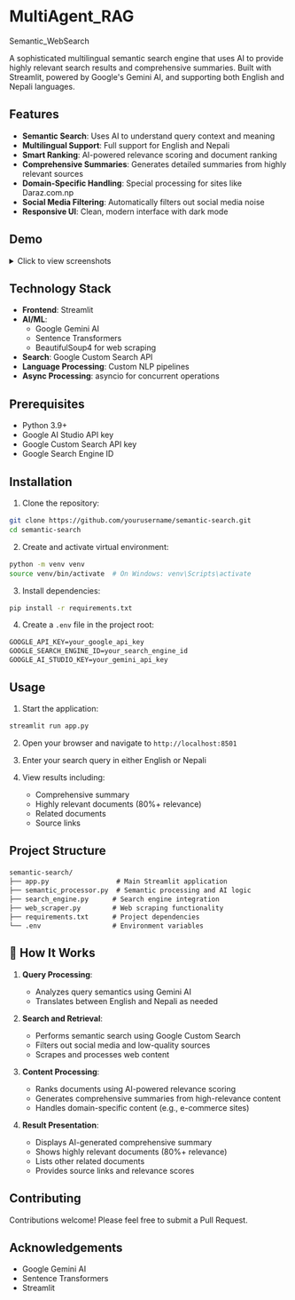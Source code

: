 # MultiAgent_RAG
Semantic_WebSearch

A sophisticated multilingual semantic search engine that uses AI to provide highly relevant search results and comprehensive summaries. Built with Streamlit, powered by Google's Gemini AI, and supporting both English and Nepali languages.

## Features

- **Semantic Search**: Uses AI to understand query context and meaning
- **Multilingual Support**: Full support for English and Nepali
- **Smart Ranking**: AI-powered relevance scoring and document ranking
- **Comprehensive Summaries**: Generates detailed summaries from highly relevant sources
- **Domain-Specific Handling**: Special processing for sites like Daraz.com.np
- **Social Media Filtering**: Automatically filters out social media noise
- **Responsive UI**: Clean, modern interface with dark mode
  
## Demo

<details>
<summary>Click to view screenshots</summary>

### English Search Results
![English Results](Images/6.png)


### Google Search Results
![Google Results](Images/7.png)

### Nepali Search Results
![Nepali Results](Images/2.png)

### Google Search Results
![Google Results](Images/4.png)


</details>

##  Technology Stack

- **Frontend**: Streamlit
- **AI/ML**: 
  - Google Gemini AI
  - Sentence Transformers
  - BeautifulSoup4 for web scraping
- **Search**: Google Custom Search API
- **Language Processing**: Custom NLP pipelines
- **Async Processing**: asyncio for concurrent operations

## Prerequisites

- Python 3.9+
- Google AI Studio API key
- Google Custom Search API key
- Google Search Engine ID

## Installation

1. Clone the repository:
```bash
git clone https://github.com/yourusername/semantic-search.git
cd semantic-search
```

2. Create and activate virtual environment:
```bash
python -m venv venv
source venv/bin/activate  # On Windows: venv\Scripts\activate
```

3. Install dependencies:
```bash
pip install -r requirements.txt
```

4. Create a `.env` file in the project root:
```env
GOOGLE_API_KEY=your_google_api_key
GOOGLE_SEARCH_ENGINE_ID=your_search_engine_id
GOOGLE_AI_STUDIO_KEY=your_gemini_api_key
```

##  Usage

1. Start the application:
```bash
streamlit run app.py
```

2. Open your browser and navigate to `http://localhost:8501`

3. Enter your search query in either English or Nepali

4. View results including:
   - Comprehensive summary
   - Highly relevant documents (80%+ relevance)
   - Related documents
   - Source links

## Project Structure

```
semantic-search/
├── app.py                 # Main Streamlit application
├── semantic_processor.py  # Semantic processing and AI logic
├── search_engine.py      # Search engine integration
├── web_scraper.py        # Web scraping functionality
├── requirements.txt      # Project dependencies
└── .env                  # Environment variables
```

## 🤖 How It Works

1. **Query Processing**:
   - Analyzes query semantics using Gemini AI
   - Translates between English and Nepali as needed

2. **Search and Retrieval**:
   - Performs semantic search using Google Custom Search
   - Filters out social media and low-quality sources
   - Scrapes and processes web content

3. **Content Processing**:
   - Ranks documents using AI-powered relevance scoring
   - Generates comprehensive summaries from high-relevance content
   - Handles domain-specific content (e.g., e-commerce sites)

4. **Result Presentation**:
   - Displays AI-generated comprehensive summary
   - Shows highly relevant documents (80%+ relevance)
   - Lists other related documents
   - Provides source links and relevance scores


##  Contributing

Contributions welcome! Please feel free to submit a Pull Request.


##  Acknowledgements

- Google Gemini AI
- Sentence Transformers
- Streamlit
